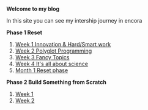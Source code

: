 **Welcome to my blog**

In this site you can see my intership journey in encora

**Phase 1 Reset**

1. [Week 1 Innovation & Hard/Smart work](week1.md)
2. [Week 2 Polyglot Programming](week2.md)
3. [Week 3 Fancy Topics](week3.md)
4. [Week 4 It's all about science](week4.md)
5. [Month 1 Reset phase](month.md)

**Phase 2 Build Something from Scratch**

1. [Week 1](week1-Phase2.md)
2. [Week 2](week2-Phase2.md)

